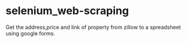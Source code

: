 # selenium_web-scraping

Get the address,price and link of property from zillow to a spreadsheet using google forms.
